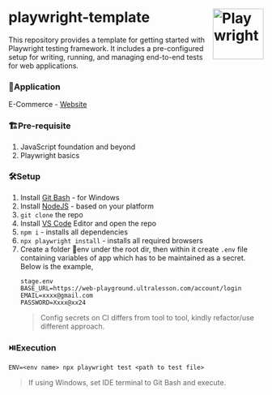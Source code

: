 # playwright-template <img align="right" src="https://playwright.dev/img/playwright-logo.svg" width="auto" height="100" title='Playwright'/>

This repository provides a template for getting started with Playwright testing framework. It includes a pre-configured setup for writing, running, and managing end-to-end tests for web applications.

### 🧩Application
E-Commerce - [Website](https://web-playground.ultralesson.com)

### 🏗️Pre-requisite
1. JavaScript foundation and beyond
2. Playwright basics

### 🛠️Setup
1. Install [Git Bash](https://git-scm.com/downloads) - for Windows
2. Install [NodeJS](https://nodejs.org/en) - based on your platform
3. `git clone` the repo
4. Install [VS Code](https://code.visualstudio.com/) Editor and open the repo
5. `npm i` - installs all dependencies
6. `npx playwright install` - installs all required browsers
7. Create a folder 📁env under the root dir, then within it create `.env` file containing variables of app which has to be maintained as a secret. Below is the example,
   ```env
   stage.env
   BASE_URL=https://web-playground.ultralesson.com/account/login
   EMAIL=xxxx@gmail.com
   PASSWORD=Xxxx@xx24
   ```
   > Config secrets on CI differs from tool to tool, kindly refactor/use different approach.

### ⏯️Execution
`ENV=<env name> npx playwright test <path to test file>`
> If using Windows, set IDE terminal to Git Bash and execute.
